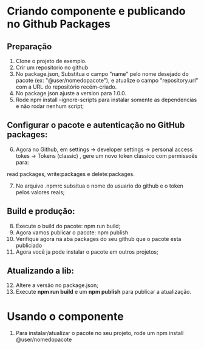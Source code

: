# Criando componente e publicando no Github Packages

## Preparação

1. Clone o projeto de exemplo.
2. Crir um repositorio no github
3. No package.json, Substitua o campo "name" pelo nome desejado do pacote (ex: "@user/nomedopacote"), e atualize o campo "repository.url" com a URL do repositório recém-criado.
4. No package.json ajuste a version para 1.0.0.
5. Rode npm install –ignore-scripts para instalar somente as dependencias e não rodar nenhum script;

## Configurar o pacote e autenticação no GitHub packages:

6. Agora no Github, em settings -> developer settings -> personal access tokes -> Tokens (classic) , gere um novo token clássico com permissoẽs para:

read:packages, write:packages e delete:packages.

7. No arquivo .npmrc subsitua o nome do usuario do github e o token pelos valores reais;

## Build e produção:

8. Execute o build do pacote: npm run build;
9. Agora vamos publicar o pacote: npm publish
10. Verifique agora na aba packages do seu github que o pacote esta publiciado
11. Agora você ja pode instalar o pacote em outros projetos;

## Atualizando a lib:

12. Altere a versão no package.json;
13. Execute **npm run build** e um **npm publish** para publicar a atualização.

# Usando o componente

1. Para instalar/atualizar o pacote no seu projeto, rode um npm install @user/nomedopacote

